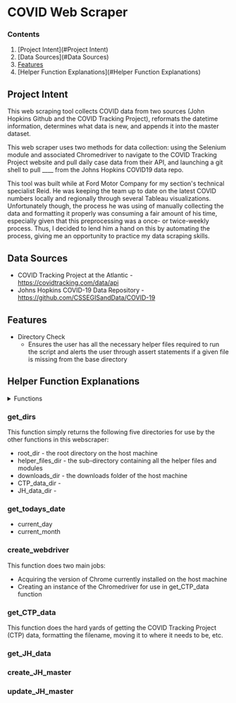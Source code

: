 # COVID Web Scraper

### Contents
1. [Project Intent](#Project Intent)
2. [Data Sources](#Data Sources)
3. [Features](#Features)
4. [Helper Function Explanations](#Helper Function Explanations)

## Project Intent
This web scraping tool collects COVID data from two sources (John Hopkins Github and the COVID Tracking Project), reformats the datetime information, determines what data is new, and appends it into the master dataset.

This web scraper uses two methods for data collection: using the Selenium module and associated Chromedriver to navigate to the COVID Tracking Project website and pull daily case data from their API, and launching a git shell to pull ____ from the Johns Hopkins COVID19 data repo.

This tool was built while at Ford Motor Company for my section's technical specialist Reid.  He was keeping the team up to date on the latest COVID numbers locally and regionally through several Tableau visualizations.  Unfortunately though, the process he was using of manually collecting the data and formatting it properly was consuming a fair amount of his time, especially given that this preprocessing was a once- or twice-weekly process.  Thus, I decided to lend him a hand on this by automating the process, giving me an opportunity to practice my data scraping skills.

## Data Sources
* COVID Tracking Project at the Atlantic - https://covidtracking.com/data/api
* Johns Hopkins COVID-19 Data Repository - https://github.com/CSSEGISandData/COVID-19

## Features
* Directory Check
  * Ensures the user has all the necessary helper files required to run the script and alerts the user through assert statements if a given file is missing from the base directory

## Helper Function Explanations

<details><summary>Functions</summary>
<p>

1. [get_dirs](#get_dirs)
2. [get_todays_date](#get_todays_date)
3. [create_webdriver](#create_webdriver)
4. [get_CTP_data](#get_CTP_data)
5. [get_JH_data](#get_JH_data)
6. [create_JH_master](#create_JH_master)
7. [update_JH_master](#update_JH_master)

</p>
</details>


### get_dirs
This function simply returns the following five directories for use by the other functions in this webscraper:
* root_dir - the root directory on the host machine
* helper_files_dir - the sub-directory containing all the helper files and modules
* downloads_dir - the downloads folder of the host machine
* CTP_data_dir - 
* JH_data_dir - 

### get_todays_date


* current_day
* current_month
  
### create_webdriver
This function does two main jobs:
* Acquiring the version of Chrome currently installed on the host machine
* Creating an instance of the Chromedriver for use in get_CTP_data function

### get_CTP_data
This function does the hard yards of getting the COVID Tracking Project (CTP) data, formatting the filename, moving it to where it needs to be, etc.

### get_JH_data

### create_JH_master

### update_JH_master





